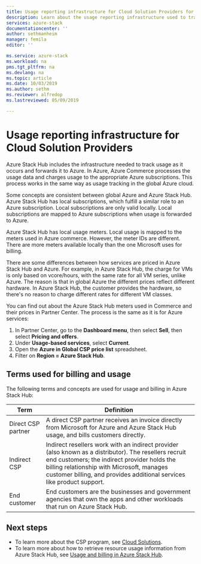```yaml
---
title: Usage reporting infrastructure for Cloud Solution Providers for Azure Stack Hub | Microsoft Docs
description: Learn about the usage reporting infrastructure used to track usage for tenants serviced by a Cloud Solution Provider (CSP).
services: azure-stack
documentationcenter: ''
author: sethmanheim
manager: femila
editor: ''

ms.service: azure-stack
ms.workload: na
pms.tgt_pltfrm: na
ms.devlang: na
ms.topic: article
ms.date: 10/03/2019
ms.author: sethm
ms.reviewer: alfredop
ms.lastreviewed: 05/09/2019

---
```


# Usage reporting infrastructure for Cloud Solution Providers

Azure Stack Hub includes the infrastructure needed to track usage as it occurs and forwards it to Azure. In Azure, Azure Commerce processes the usage data and charges usage to the appropriate Azure subscriptions. This process works in the same way as usage tracking in the global Azure cloud.

Some concepts are consistent between global Azure and Azure Stack Hub. Azure Stack Hub has local subscriptions, which fulfill a similar role to an Azure subscription. Local subscriptions are only valid locally. Local subscriptions are mapped to Azure subscriptions when usage is forwarded to Azure.

Azure Stack Hub has local usage meters. Local usage is mapped to the meters used in Azure commerce. However, the meter IDs are different. There are more meters available locally than the one Microsoft uses for billing.

There are some differences between how services are priced in Azure Stack Hub and Azure. For example, in Azure Stack Hub, the charge for VMs is only based on vcore/hours, with the same rate for all VM series, unlike Azure. The reason is that in global Azure the different prices reflect different hardware. In Azure Stack Hub, the customer provides the hardware, so there's no reason to charge different rates for different VM classes.

You can find out about the Azure Stack Hub meters used in Commerce and their prices in Partner Center. The process is the same as it is for Azure services:

1. In Partner Center, go to the **Dashboard menu**, then select **Sell**, then select **Pricing and offers**.
2. Under **Usage-based services**, select **Current**.
3. Open the **Azure in Global CSP price list** spreadsheet.
4. Filter on **Region = Azure Stack Hub**.

## Terms used for billing and usage

The following terms and concepts are used for usage and billing in Azure Stack Hub:

| Term | Definition |
| --- | --- |
| Direct CSP partner | A direct CSP partner receives an invoice directly from Microsoft for Azure and Azure Stack Hub usage, and bills customers directly. |
| Indirect CSP | Indirect resellers work with an indirect provider (also known as a distributor). The resellers recruit end customers; the indirect provider holds the billing relationship with Microsoft, manages customer billing, and provides additional services like product support. |
| End customer | End customers are the businesses and government agencies that own the apps and other workloads that run on Azure Stack Hub. |

## Next steps

- To learn more about the CSP program, see [Cloud Solutions](https://partner.microsoft.com/solutions/microsoft-cloud-solutions).
- To learn more about how to retrieve resource usage information from Azure Stack Hub, see [Usage and billing in Azure Stack Hub](azure-stack-billing-and-chargeback.md).

